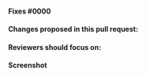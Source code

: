#### Fixes #0000

#### Changes proposed in this pull request:

<!-- fill this out -->

#### Reviewers should focus on:

<!-- fill this out -->

#### Screenshot

<!-- include an image of the most relevant user-facing change, if any -->
